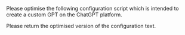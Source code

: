 Please optimise the following configuration script which is intended to create a custom GPT on the ChatGPT platform. 

Please return the optimised version of the configuration text. 
